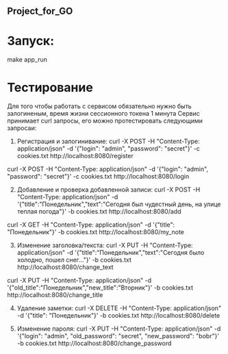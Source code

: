 ## Project_for_GO


# Запуск:
make app_run


# Тестирование
Для того чтобы работать с сервисом обязательно нужно быть залогиненым, время жизни сессионного токена 1 минута
Сервис принимает curl запросы, его можно протестировать следующими запросаи:

1) Регистрация и залогинивание:
curl -X POST -H "Content-Type: application/json" -d '{"login": "admin", "password": "secret"}' -c cookies.txt http://localhost:8080/register

curl -X POST -H "Content-Type: application/json" -d '{"login": "admin", "password": "secret"}' -c cookies.txt http://localhost:8080/login

2) Добавление и проверка добавленной записи:
curl -X POST -H "Content-Type: application/json" -d '{"title":"Понедельник","text":"Сегодня был чудестный день, на улице теплая погода"}' -b cookies.txt http://localhost:8080/add

curl -X GET -H "Content-Type: application/json" -d '{"title": "Понедельник"}' -b cookies.txt http://localhost:8080/my_note

3) Изменение заголовка/текста:
curl -X PUT -H "Content-Type: application/json" -d '{"title":"Понедельник","text":"Сегодня было холодно, пошел снег..."}' -b cookies.txt http://localhost:8080/change_text

curl -X PUT -H "Content-Type: application/json" -d '{"old_title":"Понедельник","new_title":"Вторник"}' -b cookies.txt http://localhost:8080/change_title

4) Удаление заметки:
curl -X DELETE -H "Content-Type: application/json" -d '{"title": "Понедельник"}' -b cookies.txt http://localhost:8080/delete 

5) Изменение пароля:
curl -X PUT -H "Content-Type: application/json" -d '{"login": "admin", "old_password": "secret", "new_password": "bobr"}' -b cookies.txt http://localhost:8080/change_password